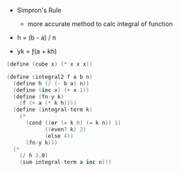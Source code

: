 
- Simpron's Rule
  - more accurate method to calc integral of function

- h = (b - a) / n
- yk = ƒ(a + kh)

```s
(define (cube x) (* x x x))

(define (integral2 f a b n)
  (define h (/ (- b a) n))
  (define (inc x) (+ x 1))
  (define (fn-y k)
    (f (+ a (* k h))))
  (define (integral-term k)
    (*
      (cond ((or (= k 0) (= k n)) 1)
            ((even? k) 2)
            (else 4))
      (fn-y k)))
  (*
    (/ h 3.0)
    (sum integral-term a inc n)))
```
